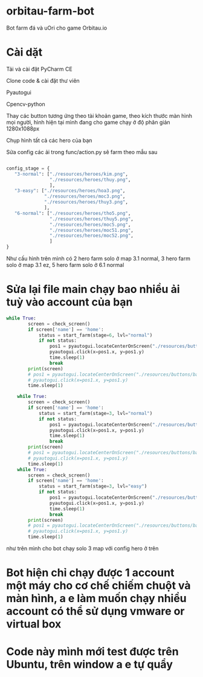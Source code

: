 # orbitau-farm-bot
Bot farm đá và uOri cho game Orbitau.io

# Cài dặt

Tải và cài đặt PyCharm CE

Clone code & cài đặt thư viên

Pyautogui

Cpencv-python

Thay các button tương ứng theo tài khoản game, theo kích thước màn hình mọi người, hình hiện tại mình đang cho game chạy ở độ phân giản 1280x1088px

Chụp hình tất cả các hero của bạn

 Sửa config các ải trong func/action.py sẽ farm theo mẫu sau

 ```python

 config_stage = {
    "3-normal": ["./resources/heroes/kim.png",
                 "./resources/heroes/thuy.png",
                 ],
    "3-easy": ["./resources/heroes/hoa3.png",
               "./resources/heroes/moc3.png",
               "./resources/heroes/thuy3.png",
               ],
    "6-normal": ["./resources/heroes/tho5.png",
                 "./resources/heroes/thuy5.png",
                 "./resources/heroes/moc5.png",
                 "./resources/heroes/moc51.png",
                 "./resources/heroes/moc52.png",
                 ]
}
```
Như cấu hình trên mình có 2 hero farm solo ở map 3.1 normal, 3 hero farm solo ở map 3.1 ez, 5 hero farm solo ở 6.1 normal

# Sửa lại file main chạy bao nhiều ải tuỳ vào account của bạn
```python
while True:
        screen = check_screen()
        if screen['name'] == 'home':
            status = start_farm(stage=6, lvl="normal")
            if not status:
                pos1 = pyautogui.locateCenterOnScreen("./resources/buttons/x-btn.png", confidence=0.9)
                pyautogui.click(x=pos1.x, y=pos1.y)
                time.sleep(1)
                break
        print(screen)
        # pos1 = pyautogui.locateCenterOnScreen("./resources/buttons/back-button.png", confidence=0.9)
        # pyautogui.click(x=pos1.x, y=pos1.y)
        time.sleep(1)

    while True:
        screen = check_screen()
        if screen['name'] == 'home':
            status = start_farm(stage=3, lvl="normal")
            if not status:
                pos1 = pyautogui.locateCenterOnScreen("./resources/buttons/x-btn.png", confidence=0.9)
                pyautogui.click(x=pos1.x, y=pos1.y)
                time.sleep(1)
                break
        print(screen)
        # pos1 = pyautogui.locateCenterOnScreen("./resources/buttons/back-button.png", confidence=0.9)
        # pyautogui.click(x=pos1.x, y=pos1.y)
        time.sleep(1)
    while True:
        screen = check_screen()
        if screen['name'] == 'home':
            status = start_farm(stage=3, lvl="easy")
            if not status:
                pos1 = pyautogui.locateCenterOnScreen("./resources/buttons/x-btn.png", confidence=0.9)
                pyautogui.click(x=pos1.x, y=pos1.y)
                time.sleep(1)
                break
        print(screen)
        # pos1 = pyautogui.locateCenterOnScreen("./resources/buttons/back-button.png", confidence=0.9)
        # pyautogui.click(x=pos1.x, y=pos1.y)
        time.sleep(1)
```

như trên mình cho bot chạy solo 3 map với config hero ở trên

# Bot hiện chỉ chạy được 1 account một máy cho cơ chế chiếm chuột và màn hình, a e làm muốn chạy nhiều account có thể sử dụng vmware or virtual box

# Code này mình mới test được trên Ubuntu, trên window a e tự quẩy
